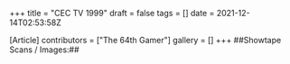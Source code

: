 +++
title = "CEC TV 1999"
draft = false
tags = []
date = 2021-12-14T02:53:58Z

[Article]
contributors = ["The 64th Gamer"]
gallery = []
+++
##Showtape Scans / Images:##
